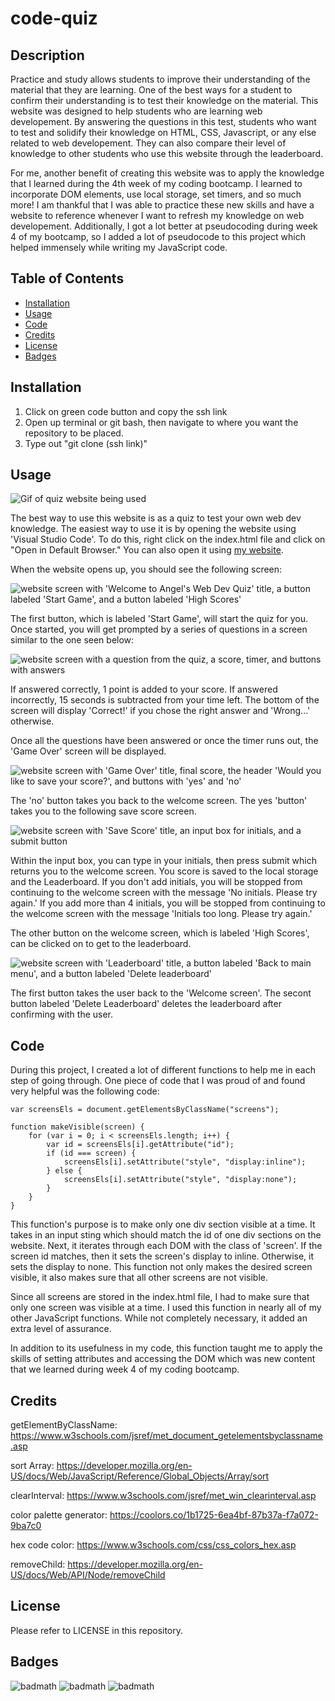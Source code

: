 # code-quiz

## Description

Practice and study allows students to improve their understanding of the material that they are learning. One of the best ways for a student to confirm their understanding is to test their knowledge on the material. This website was designed to help students who are learning web developement. By answering the questions in this test, students who want to test and solidify their knowledge on HTML, CSS, Javascript, or any else related to web developement. They can also compare their level of knowledge to other students who use this website through the leaderboard.

For me, another benefit of creating this website was to apply the knowledge that I learned during the 4th week of my coding bootcamp. I learned to incorporate DOM elements, use local storage, set timers, and so much more! I am thankful that I was able to practice these new skills and have a website to reference whenever I want to refresh my knowledge on web developement. Additionally, I got a lot better at pseudocoding during week 4 of my bootcamp, so I added a lot of pseudocode to this project which helped immensely while writing my JavaScript code.

## Table of Contents

- [Installation](#installation)
- [Usage](#usage)
- [Code](#code)
- [Credits](#credits)
- [License](#license)
- [Badges](#badges)

## Installation

1. Click on green code button and copy the ssh link
2. Open up terminal or git bash, then navigate to where you want the repository to be placed.
3. Type out "git clone (ssh link)"

## Usage

![Gif of quiz website being used](assets/images/code-quiz.gif)

The best way to use this website is as a quiz to test your own web dev knowledge. The easiest way to use it is by opening the website using 'Visual Studio Code'. To do this, right click on the index.html file and click on "Open in Default Browser." You can also open it using [my website](https://angellyn218.github.io/code-quiz/).

When the website opens up, you should see the following screen:

![website screen with 'Welcome to Angel's Web Dev Quiz' title, a button labeled 'Start Game', and a button labeled 'High Scores'](assets/images/initial-screen.png)

The first button, which is labeled 'Start Game', will start the quiz for you. Once started, you will get prompted by a series of questions in a screen similar to the one seen below:

![website screen with a question from the quiz, a score, timer, and buttons with answers](assets/images/questions.png)

If answered correctly, 1 point is added to your score. If answered incorrectly, 15 seconds is subtracted from your time left. The bottom of the screen will display 'Correct!' if you chose the right answer and 'Wrong...' otherwise.

Once all the questions have been answered or once the timer runs out, the 'Game Over' screen will be displayed.

![website screen with 'Game Over' title, final score, the header 'Would you like to save your score?', and buttons with 'yes' and 'no'](assets/images/game-over.png)

The 'no' button takes you back to the welcome screen. The yes 'button' takes you to the following save score screen.

![website screen with 'Save Score' title, an input box for initials, and a submit button](assets/images/save-score.png)

Within the input box, you can type in your initials, then press submit which returns you to the welcome screen. You score is saved to the local storage and the Leaderboard. If you don't add initials, you will be stopped from continuing to the welcome screen with the message 'No initials. Please try again.' If you add more than 4 initials, you will be stopped from continuing to the welcome screen with the message 'Initials too long. Please try again.'

The other button on the welcome screen, which is labeled 'High Scores', can be clicked on to get to the leaderboard.

![website screen with 'Leaderboard' title, a button labeled 'Back to main menu', and a button labeled 'Delete leaderboard'](assets/images/save-score.png)

The first button takes the user back to the 'Welcome screen'. The secont button labeled 'Delete Leaderboard' deletes the leaderboard after confirming with the user. 

## Code

During this project, I created a lot of different functions to help me in each step of going through. One piece of code that I was proud of and found very helpful was the following code:

```
var screensEls = document.getElementsByClassName("screens");

function makeVisible(screen) {
    for (var i = 0; i < screensEls.length; i++) {
        var id = screensEls[i].getAttribute("id");
        if (id === screen) {
            screensEls[i].setAttribute("style", "display:inline");
        } else {
            screensEls[i].setAttribute("style", "display:none");
        }
    }
}
```

This function's purpose is to make only one div section visible at a time. It takes in an input sting which should match the id of one div sections on the website. Next, it iterates through each DOM with the class of 'screen'. If the screen id matches, then it sets the screen's display to inline. Otherwise, it sets the display to none. This function not only makes the desired screen visible, it also makes sure that all other screens are not visible.

Since all screens are stored in the index.html file, I had to make sure that only one screen was visible at a time. I used this function in nearly all of my other JavaScript functions. While not completely necessary, it added an extra level of assurance. 

In addition to its usefulness in my code, this function taught me to apply the skills of setting attributes and accessing the DOM which was new content that we learned during week 4 of my coding bootcamp.

## Credits

getElementByClassName: https://www.w3schools.com/jsref/met_document_getelementsbyclassname.asp

sort Array: https://developer.mozilla.org/en-US/docs/Web/JavaScript/Reference/Global_Objects/Array/sort

clearInterval: https://www.w3schools.com/jsref/met_win_clearinterval.asp 

color palette generator: https://coolors.co/1b1725-6ea4bf-87b37a-f7a072-9ba7c0

hex code color: https://www.w3schools.com/css/css_colors_hex.asp

removeChild: https://developer.mozilla.org/en-US/docs/Web/API/Node/removeChild


## License

Please refer to LICENSE in this repository.


## Badges

![badmath](https://img.shields.io/github/repo-size/Angellyn218/password-generator?style=plastic)
![badmath](https://img.shields.io/github/license/Angellyn218/password-generator?style=plastic)
![badmath](https://img.shields.io/github/languages/top/Angellyn218/password-generator?style=plastic)


